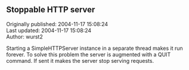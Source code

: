 ## Stoppable HTTP server  
Originally published: 2004-11-17 15:08:24  
Last updated: 2004-11-17 15:08:24  
Author: wurst2   
  
Starting a SimpleHTTPServer instance in a separate thread makes it run forever. To solve this problem the server is augmented with a QUIT command. If sent it makes the server stop serving requests.